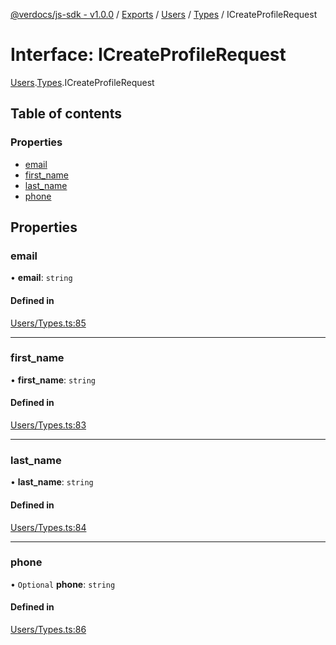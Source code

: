 [@verdocs/js-sdk - v1.0.0](../README.md) / [Exports](../modules.md) / [Users](../modules/Users.md) / [Types](../modules/Users.Types.md) / ICreateProfileRequest

# Interface: ICreateProfileRequest

[Users](../modules/Users.md).[Types](../modules/Users.Types.md).ICreateProfileRequest

## Table of contents

### Properties

- [email](Users.Types.ICreateProfileRequest.md#email)
- [first_name](Users.Types.ICreateProfileRequest.md#first_name)
- [last_name](Users.Types.ICreateProfileRequest.md#last_name)
- [phone](Users.Types.ICreateProfileRequest.md#phone)

## Properties

### email

• **email**: `string`

#### Defined in

[Users/Types.ts:85](https://github.com/Verdocs/js-sdk/blob/4c3fec6/src/Users/Types.ts#L85)

___

### first\_name

• **first\_name**: `string`

#### Defined in

[Users/Types.ts:83](https://github.com/Verdocs/js-sdk/blob/4c3fec6/src/Users/Types.ts#L83)

___

### last\_name

• **last\_name**: `string`

#### Defined in

[Users/Types.ts:84](https://github.com/Verdocs/js-sdk/blob/4c3fec6/src/Users/Types.ts#L84)

___

### phone

• `Optional` **phone**: `string`

#### Defined in

[Users/Types.ts:86](https://github.com/Verdocs/js-sdk/blob/4c3fec6/src/Users/Types.ts#L86)
